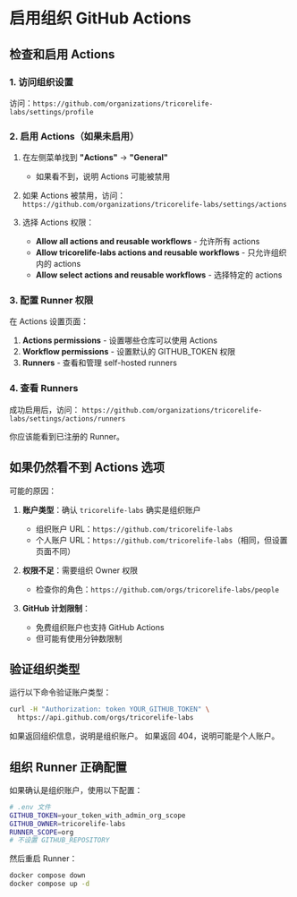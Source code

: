 # 启用组织 GitHub Actions

## 检查和启用 Actions

### 1. 访问组织设置
访问：`https://github.com/organizations/tricorelife-labs/settings/profile`

### 2. 启用 Actions（如果未启用）

1. 在左侧菜单找到 **"Actions"** → **"General"**
   - 如果看不到，说明 Actions 可能被禁用
   
2. 如果 Actions 被禁用，访问：
   `https://github.com/organizations/tricorelife-labs/settings/actions`
   
3. 选择 Actions 权限：
   - **Allow all actions and reusable workflows** - 允许所有 actions
   - **Allow tricorelife-labs actions and reusable workflows** - 只允许组织内的 actions
   - **Allow select actions and reusable workflows** - 选择特定的 actions

### 3. 配置 Runner 权限

在 Actions 设置页面：

1. **Actions permissions** - 设置哪些仓库可以使用 Actions
2. **Workflow permissions** - 设置默认的 GITHUB_TOKEN 权限
3. **Runners** - 查看和管理 self-hosted runners

### 4. 查看 Runners

成功启用后，访问：
`https://github.com/organizations/tricorelife-labs/settings/actions/runners`

你应该能看到已注册的 Runner。

## 如果仍然看不到 Actions 选项

可能的原因：

1. **账户类型**：确认 `tricorelife-labs` 确实是组织账户
   - 组织账户 URL：`https://github.com/tricorelife-labs`
   - 个人账户 URL：`https://github.com/tricorelife-labs`（相同，但设置页面不同）

2. **权限不足**：需要组织 Owner 权限
   - 检查你的角色：`https://github.com/orgs/tricorelife-labs/people`

3. **GitHub 计划限制**：
   - 免费组织账户也支持 GitHub Actions
   - 但可能有使用分钟数限制

## 验证组织类型

运行以下命令验证账户类型：

```bash
curl -H "Authorization: token YOUR_GITHUB_TOKEN" \
  https://api.github.com/orgs/tricorelife-labs
```

如果返回组织信息，说明是组织账户。
如果返回 404，说明可能是个人账户。

## 组织 Runner 正确配置

如果确认是组织账户，使用以下配置：

```bash
# .env 文件
GITHUB_TOKEN=your_token_with_admin_org_scope
GITHUB_OWNER=tricorelife-labs
RUNNER_SCOPE=org
# 不设置 GITHUB_REPOSITORY
```

然后重启 Runner：

```bash
docker compose down
docker compose up -d
```